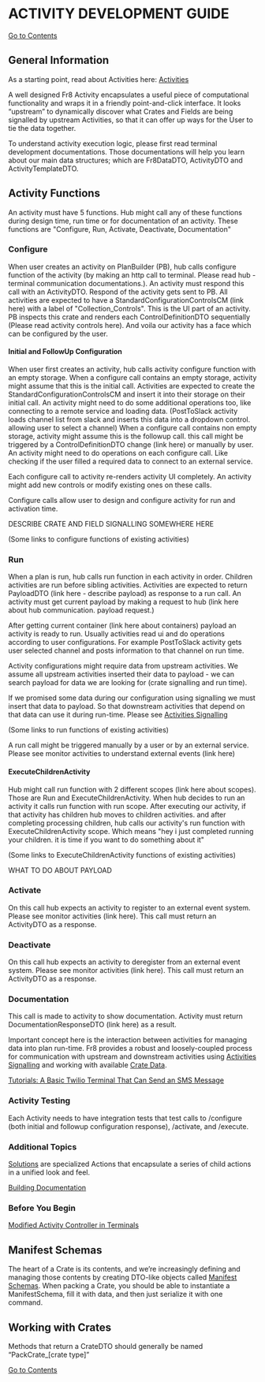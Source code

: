 # ACTIVITY DEVELOPMENT GUIDE
[Go to Contents](/Docs/Home.md)

## General Information

As a starting point, read about Activities here:
[Activities](/Docs/ForDevelopers/Objects/Activities.md)

A well designed Fr8 Activity encapsulates a useful piece of computational functionality and wraps it in a friendly point-and-click interface. It looks “upstream” to dynamically discover what Crates and Fields are being signalled by upstream Activities, so that it can offer up ways for the User to tie the data together.

To understand activity execution logic, please first read terminal development documentations. Those documentations will help you learn about our main data structures; which are Fr8DataDTO, ActivityDTO and ActivityTemplateDTO.

## Activity Functions

An activity must have 5 functions. Hub might call any of these functions during design time, run time or for documentation of an activity.
These functions are "Configure, Run, Activate, Deactivate, Documentation"

### Configure

When user creates an activity on PlanBuilder (PB), hub calls configure function of the activity (by making an http call to terminal. Please read hub - terminal communication documentations.). An activity must respond this call with an ActivityDTO.
Respond of the activity gets sent to PB. All activities are expected to have a StandardConfigurationControlsCM (link here) with a label of "Collection_Controls". This is the UI part of an activity. PB inspects this crate and renders each ControlDefinitionDTO sequentially (Please read activity controls here). And voila our activity has a face which can be configured by the user.

#### Initial and FollowUp Configuration

When user first creates an activity, hub calls activity configure function with an empty storage. When a configure call contains an empty storage, activity might assume that this is the initial call. Activities are expected to create the StandardConfigurationControlsCM and insert it into their storage on their initial call. An activity might need to do some additional operations too, like connecting to a remote service and loading data. (PostToSlack activity loads channel list from slack and inserts this data into a dropdown control. allowing user to select a channel)
When a configure call contains non empty storage, activity might assume this is the followup call. this call might be triggered by a ControlDefinitionDTO change (link here) or manually by user. An activity might need to do operations on each configure call. Like checking if the user filled a required data to connect to an external service.

Each configure call to activity re-renders activity UI completely. An activity might add new controls or modify existing ones on these calls.

Configure calls allow user to design and configure activity for run and activation time.

DESCRIBE CRATE AND FIELD SIGNALLING SOMEWHERE HERE

 (Some links to configure functions of existing activities)

### Run

When a plan is run, hub calls run function in each activity in order. Children activities are run before sibling activities. Activities are expected to return PayloadDTO (link here - describe payload) as response to a run call. An activity must get current payload by making a request to hub (link here about hub communication. payload request.)

 After getting current container (link here about containers) payload an activity is ready to run. Usually activities read ui and do operations according to user configurations.  For example PostToSlack activity gets user selected channel and posts information to that channel on run time.

 Activity configurations might require data from upstream activities. We assume all upstream activities inserted their data to payload - we can search payload for data we are looking for (crate signalling and run time).

 If we promised some data during our configuration using signalling we must insert that data to payload. So that downstream activities that depend on that data can use it during run-time. Please see [Activities Signalling](https://github.com/Fr8org/Fr8Core/blob/master/Docs/ForDevelopers/Objects/Activities/Signalling.md)

 (Some links to run functions of existing activities)

A run call might be triggered manually by a user or by an external service. Please see monitor activities to understand external events (link here)

#### ExecuteChildrenActivity

Hub might call run function with 2 different scopes (link here about scopes). Those are Run and ExecuteChildrenActivity. When hub decides to run an activity it calls run function with run scope. After executing our activity, if that activity has children hub moves to children activities. and after completing processing children, hub calls our activity's run function with ExecuteChildrenActivity scope. Which means "hey i just completed running your children. it is time if you want to do something about it"

 (Some links to ExecuteChildrenActivity functions of existing activities)

WHAT TO DO ABOUT PAYLOAD

### Activate

On this call hub expects an activity to register to an external event system. Please see monitor activities (link here). This call must return an ActivityDTO as a response.

### Deactivate

On this call hub expects an activity to deregister from an external event system. Please see monitor activities (link here). This call must return an ActivityDTO as a response.

### Documentation

This call is made to activity to show documentation. Activity must return DocumentationResponseDTO (link here) as a result.


Important concept here is the interaction between activities for managing data into plan run-time. Fr8 provides a robust and loosely-coupled process for communication with upstream and downstream activities using [Activities Signalling](https://github.com/Fr8org/Fr8Core/blob/master/Docs/ForDevelopers/Objects/Activities/Signalling.md) and working with available [Crate Data](https://github.com/Fr8org/Fr8Core/blob/master/Docs/ForDevelopers/Objects/Activities/Signalling.md).

[Tutorials: A Basic Twilio Terminal That Can Send an SMS Message](https://github.com/Fr8org/Fr8Core/blob/master/Docs/ForDevelopers/Tutorials/TwilioTutorial.md)

### Activity Testing

Each Activity needs to have integration tests that test calls to /configure (both initial and followup configuration response), /activate, and /execute.

### Additional Topics

[Solutions](https://github.com/Fr8org/Fr8Core/blob/master/Docs/ForDevelopers/OperatingConcepts/Solutions) are specialized Actions that encapsulate a series of child actions in a unified look and feel.

[Building Documentation](https://github.com/Fr8org/Fr8Core/blob/master/Docs/ForDevelopers/ActivityDevelopmentBuildingDocumentation.md)



### Before You Begin



[Modified Activity Controller in Terminals](https://maginot.atlassian.net/wiki/display/DDW/Modified+Action+Controller+in+Terminals)



## Manifest Schemas

The heart of a Crate is its contents, and we’re increasingly defining and managing those contents by creating DTO-like objects called [Manifest Schemas](https://maginot.atlassian.net/wiki/display/SH/Defined+Crate+Manifests). When packing a Crate, you should be able to instantiate a ManifestSchema, fill it with data, and then just serialize it with one command.

## Working with Crates

Methods that return a CrateDTO should generally be named “PackCrate_[crate type]”

[Go to Contents](https://github.com/Fr8org/Fr8Core/blob/master/Docs/Home.md)
